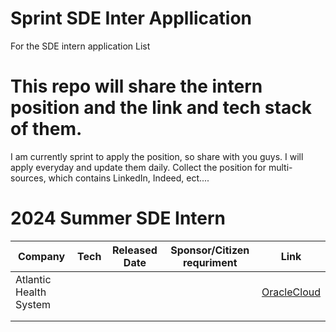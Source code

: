 # Sprint SDE Inter Appllication
For the SDE intern application List

# This repo will share the intern position and the link and tech stack of them. 

I am currently sprint to apply the position, so share with you guys. I will apply everyday and update them daily. Collect the position for multi-sources, which contains LinkedIn, Indeed, ect....

# 2024 Summer SDE Intern 

| Company     | Tech  | Released Date  | Sponsor/Citizen requriment | Link| 
| -------- | ------- |------- |   ------- | -------  |
| Atlantic Health System |        |            |  | [OracleCloud](https://erqh.fa.us2.oraclecloud.com/hcmUI/CandidateExperience/en/sites/CX_1/job/6409?utm_medium=jobboard&utm_source=linkedin) | 
|          |               |    |   | 
|          |    |            |     |   |
